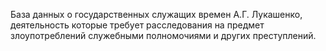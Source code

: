 База данных о государственных служащих времен А.Г. Лукашенко, деятельность которые требует расследования на предмет 
злоупотреблений служебными полномочиями и других преступлений.

